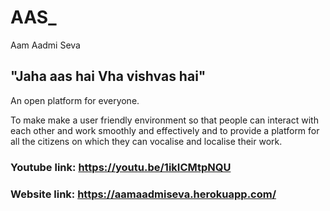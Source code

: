# AAS_
Aam Aadmi Seva
## "Jaha aas hai Vha vishvas hai"
An open platform for everyone.

To make make a user friendly environment so that people can interact with each other and work smoothly and effectively and to provide a platform for all the citizens on which they can vocalise and localise their work. 

### Youtube link: https://youtu.be/1ikICMtpNQU

### Website link: https://aamaadmiseva.herokuapp.com/

